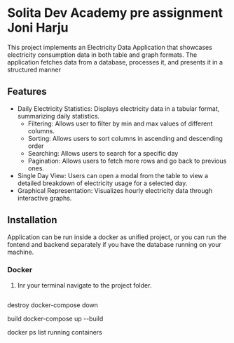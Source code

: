 # Solita Dev Academy pre assignment Joni Harju

This project implements an Electricity Data Application that showcases electricity consumption data in both table and graph formats. The application fetches data from a database, processes it, and presents it in a structured manner

## Features

- Daily Electricity Statistics: Displays electricity data in a tabular format, summarizing daily statistics.
  - Filtering: Allows user to filter by min and max values of different columns.
  - Sorting: Allows users to sort columns in ascending and descending order
  - Searching: Allows users to search for a specific day
  - Pagination: Allows users to fetch more rows and go back to previous ones.
- Single Day View: Users can open a modal from the table to view a detailed breakdown of electricity usage for a selected day.
- Graphical Representation: Visualizes hourly electricity data through interactive graphs.

## Installation

Application can be run inside a docker as unified project, or you can run the fontend and backend separately if you have the database running on your machine.

### Docker

1. Inr your terminal navigate to the project folder.

```bash

```

destroy
docker-compose down

build
docker-compose up --build

docker ps list running containers
